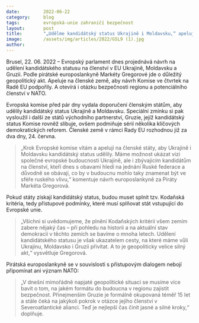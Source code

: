 ```yaml
---
date:         2022-06-22
category:     blog
tags:         evropská-unie zahraničí bezpečnost
layout:       post
title:        "„Udělme kandidátský status Ukrajině i Moldavsku,“ apeluje na členské státy Gregorová"
image:        /assets/img/articles/2022/GSL9 (1).jpg
author:       
---
```


Brusel, 22. 06. 2022 – Evropský parlament dnes projednává návrh na udělení kandidátského statusu na členství v EU Ukrajině, Moldavsku a Gruzii. Podle pirátské europoslankyně Markéty Gregorové jde o důležitý geopolitický akt. Apeluje na členské země, aby návrh Komise ve čtvrtek na Radě EU podpořily. A otevírá i otázku bezpečnosti regionu a potenciálního členství v NATO.

Evropská komise před pár dny vydala doporučení členským státům, aby udělily kandidátský status Ukrajině a Moldavsku. Speciální zmínku si pak vysloužil i další ze států východního partnerství, Gruzie, jejíž kandidátský status Komise rovněž slibuje, ovšem podmiňuje sérií několika klíčových demokratických reforem. Členské země v rámci Rady EU rozhodnou již za dva dny, 24. června.

> „Krok Evropské komise vítám a apeluji na členské státy, aby Ukrajině i Moldavsku kandidátský status udělily. Máme možnost ukázat vizi společné evropské budoucnosti Ukrajině, ale i zbývajícím kandidátům na členství, kteří dnes s obavami hledí na jednání Ruské federace a důvodně se obávají, co by v budoucnu mohlo taky znamenat být ve sféře ruského vlivu,“ komentuje návrh europoslankyně za Piráty Markéta Gregorová.

Pokud státy získají kandidátský status, budou muset splnit tzv. Kodaňská kritéria, tedy přístupové podmínky, které musí splňovat stát vstupující do Evropské unie.

> „Všichni si uvědomujeme, že plnění Kodaňských kritérií všem zemím zabere nějaký čas – při pohledu na historii a na aktuální stav demokracií v těchto zemích se bavíme o mnoha letech. Udělení kandidátského statusu je však ukazatelem cesty, na které máme vůli Ukrajinu, Moldavsko i Gruzii přivítat. A to je geopoliticky velice silný akt,“ vysvětluje Gregorová.

Pirátská europoslankyně se v souvislosti s přístupovým dialogem nebojí připomínat ani význam NATO: 

> „V dnešní mimořádně napjaté geopolitické situaci se musíme více bavit o tom, na jakém formátu do budoucna v regionu zajistit bezpečnost. Přinejmenším Gruzie je formálně okupovaná téměř 15 let a stále čeká na jakýkoli pokrok v otázce jejího členství v Severoatlantické alianci. Teď je nejlepší čas činit jasné a silné kroky,“ doplňuje.

